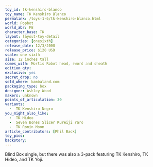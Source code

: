 ```yaml
---
toy_id: tk-kenshiro-blanco
toy_name: TK Kenshiro Blanco
permalink: /toys-1-6/tk-kenshiro-blanco.html
world: Popbot
world_abr: PB
character_base: TK
layout: layout-toy-detail
categories: [onesixth]
release_date: 12/3/2008
release_price: $120 USD
scale: one sixth
size: 12 inches tall
comes_with: Mortis Robot head, sword and sheath
edition_qty:
exclusive: yes
secret_drop: no
sold_where: bambaland.com
packaging_type: box
designer: Ashley Wood
makers: unknown
points_of_articulation: 30
variants: 
  -  TK Kenshiro Negro
you_might_also_like:
  -  TK Hideo
  -  Seven Bones Slicer Kureiji Yaro
  -  TK Ronin Moon
article_contributors: [Phil Back]
toy_pics:
backstory:
---
```

Blind Box single, but there was also a 3-pack featuring TK Kenshiro, TK Hideo, and TK Yoji.